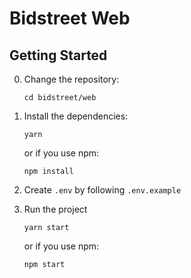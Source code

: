 # Bidstreet Web

## Getting Started

0. Change the repository:
   ```
   cd bidstreet/web
   ```
1. Install the dependencies:
   ```
   yarn
   ```
   or if you use npm:
   ```
   npm install
   ```
2. Create `.env` by following `.env.example`

3. Run the project
    ```
    yarn start
    ```
    or if you use npm:
    ```
    npm start
    ```
